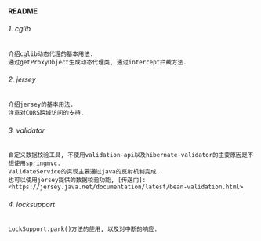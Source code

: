 ####  README

######  1.  cglib 
    介绍cglib动态代理的基本用法.  
    通过getProxyObject生成动态代理类, 通过intercept拦截方法.

######  2.  jersey
    介绍jersey的基本用法.  
    注意对CORS跨域访问的支持.

######  3.  validator
    自定义数据校验工具, 不使用validation-api以及hibernate-validator的主要原因是不想使用springmvc.  
    ValidateService的实现主要通过java的反射机制完成.
    也可以使用jersey提供的数据校验功能, [传送门]: <https://jersey.java.net/documentation/latest/bean-validation.html>

######  4.  locksupport
    LockSupport.park()方法的使用, 以及对中断的响应.